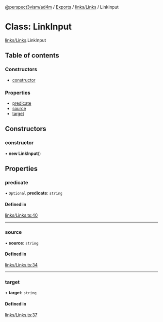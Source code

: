 [@perspect3vism/ad4m](../README.md) / [Exports](../modules.md) / [links/Links](../modules/links_Links.md) / LinkInput

# Class: LinkInput

[links/Links](../modules/links_Links.md).LinkInput

## Table of contents

### Constructors

- [constructor](links_Links.LinkInput.md#constructor)

### Properties

- [predicate](links_Links.LinkInput.md#predicate)
- [source](links_Links.LinkInput.md#source)
- [target](links_Links.LinkInput.md#target)

## Constructors

### constructor

• **new LinkInput**()

## Properties

### predicate

• `Optional` **predicate**: `string`

#### Defined in

[links/Links.ts:40](https://github.com/perspect3vism/ad4m/blob/b065749/src/links/Links.ts#L40)

___

### source

• **source**: `string`

#### Defined in

[links/Links.ts:34](https://github.com/perspect3vism/ad4m/blob/b065749/src/links/Links.ts#L34)

___

### target

• **target**: `string`

#### Defined in

[links/Links.ts:37](https://github.com/perspect3vism/ad4m/blob/b065749/src/links/Links.ts#L37)
